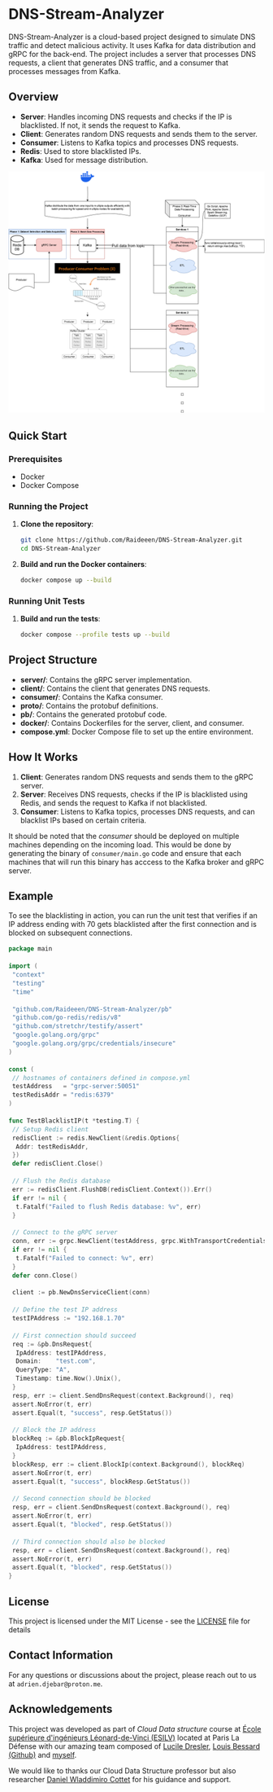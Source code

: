 # DNS-Stream-Analyzer

DNS-Stream-Analyzer is a cloud-based project designed to simulate DNS traffic and detect malicious activity. It uses Kafka for data distribution and gRPC for the back-end. The project includes a server that processes DNS requests, a client that generates DNS traffic, and a consumer that processes messages from Kafka.

## Overview

- **Server**: Handles incoming DNS requests and checks if the IP is blacklisted. If not, it sends the request to Kafka.
- **Client**: Generates random DNS requests and sends them to the server.
- **Consumer**: Listens to Kafka topics and processes DNS requests.
- **Redis**: Used to store blacklisted IPs.
- **Kafka**: Used for message distribution.

![Project Overview](img/team1_datastructure_for_cloud_idee_projet.drawio.png)

## Quick Start

### Prerequisites

- Docker
- Docker Compose

### Running the Project

1. **Clone the repository**:

    ```bash
    git clone https://github.com/Raideeen/DNS-Stream-Analyzer.git
    cd DNS-Stream-Analyzer
    ```

2. **Build and run the Docker containers**:

    ```bash
    docker compose up --build
    ```

### Running Unit Tests

1. **Build and run the tests**:

    ```bash
    docker compose --profile tests up --build
    ```

## Project Structure

- **server/**: Contains the gRPC server implementation.
- **client/**: Contains the client that generates DNS requests.
- **consumer/**: Contains the Kafka consumer.
- **proto/**: Contains the protobuf definitions.
- **pb/**: Contains the generated protobuf code.
- **docker/**: Contains Dockerfiles for the server, client, and consumer.
- **compose.yml**: Docker Compose file to set up the entire environment.

## How It Works

1. **Client**: Generates random DNS requests and sends them to the gRPC server.
2. **Server**: Receives DNS requests, checks if the IP is blacklisted using Redis, and sends the request to Kafka if not blacklisted.
3. **Consumer**: Listens to Kafka topics, processes DNS requests, and can blacklist IPs based on certain criteria.

It should be noted that the *consumer* should be deployed on multiple machines depending on the incoming load. This would be done by generating the binary of `consumer/main.go` code and ensure that each machines that will run this binary has acccess to the Kafka broker and gRPC server.

## Example

To see the blacklisting in action, you can run the unit test that verifies if an IP address ending with 70 gets blacklisted after the first connection and is blocked on subsequent connections.

```go
package main

import (
 "context"
 "testing"
 "time"

 "github.com/Raideeen/DNS-Stream-Analyzer/pb"
 "github.com/go-redis/redis/v8"
 "github.com/stretchr/testify/assert"
 "google.golang.org/grpc"
 "google.golang.org/grpc/credentials/insecure"
)

const (
 // hostnames of containers defined in compose.yml 
 testAddress   = "grpc-server:50051" 
 testRedisAddr = "redis:6379"
)

func TestBlacklistIP(t *testing.T) {
 // Setup Redis client
 redisClient := redis.NewClient(&redis.Options{
  Addr: testRedisAddr,
 })
 defer redisClient.Close()

 // Flush the Redis database
 err := redisClient.FlushDB(redisClient.Context()).Err()
 if err != nil {
  t.Fatalf("Failed to flush Redis database: %v", err)
 }

 // Connect to the gRPC server
 conn, err := grpc.NewClient(testAddress, grpc.WithTransportCredentials(insecure.NewCredentials()))
 if err != nil {
  t.Fatalf("Failed to connect: %v", err)
 }
 defer conn.Close()

 client := pb.NewDnsServiceClient(conn)

 // Define the test IP address
 testIPAddress := "192.168.1.70"

 // First connection should succeed
 req := &pb.DnsRequest{
  IpAddress: testIPAddress,
  Domain:    "test.com",
  QueryType: "A",
  Timestamp: time.Now().Unix(),
 }
 resp, err := client.SendDnsRequest(context.Background(), req)
 assert.NoError(t, err)
 assert.Equal(t, "success", resp.GetStatus())

 // Block the IP address
 blockReq := &pb.BlockIpRequest{
  IpAddress: testIPAddress,
 }
 blockResp, err := client.BlockIp(context.Background(), blockReq)
 assert.NoError(t, err)
 assert.Equal(t, "success", blockResp.GetStatus())

 // Second connection should be blocked
 resp, err = client.SendDnsRequest(context.Background(), req)
 assert.NoError(t, err)
 assert.Equal(t, "blocked", resp.GetStatus())

 // Third connection should also be blocked
 resp, err = client.SendDnsRequest(context.Background(), req)
 assert.NoError(t, err)
 assert.Equal(t, "blocked", resp.GetStatus())
}
```

## License

This project is licensed under the MIT License - see the [LICENSE](LICENSE) file for details

## Contact Information

For any questions or discussions about the project, please reach out to us at `adrien.djebar@proton.me`.

## Acknowledgements

This project was developed as part of *Cloud Data structure* course at [École supérieure d'ingénieurs Léonard-de-Vinci (ESILV)](https://www.esilv.fr/) located at Paris La Défense with our amazing team composed of [Lucile Dresler](https://www.linkedin.com/in/luciledresler/), [Louis Bessard](https://www.linkedin.com/in/louis-bessard/) [(Github)](https://github.com/LouSarbe) and [myself](https://www.linkedin.com/in/adriendjebar/).

We would like to thanks our Cloud Data Structure professor but also researcher [Daniel Wladdimiro Cottet](https://www.linkedin.com/in/dwladdimiroc/) for his guidance and support.
